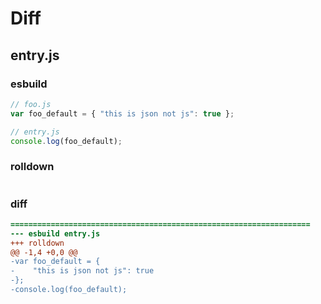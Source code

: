 # Diff
## entry.js
### esbuild
```js
// foo.js
var foo_default = { "this is json not js": true };

// entry.js
console.log(foo_default);
```
### rolldown
```js

```
### diff
```diff
===================================================================
--- esbuild	entry.js
+++ rolldown	
@@ -1,4 +0,0 @@
-var foo_default = {
-    "this is json not js": true
-};
-console.log(foo_default);

```